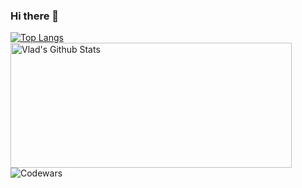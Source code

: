 ### Hi there 👋

[![Top Langs](https://github-readme-stats.vercel.app/api/top-langs/?username=svdfsdev)](https://github.com/anuraghazra/github-readme-stats)
<img width="450em" height="200em" align="left" alt="Vlad's Github Stats" src="https://github-readme-stats.vercel.app/api?username=svdfsdev&show_icons=true?count_private=true&theme=tokyonight">

![Codewars](https://www.codewars.com/users/svdfsdev/badges/large)
<!--
**svdfsdev/svdfsdev** is a ✨ _special_ ✨ repository because its `README.md` (this file) appears on your GitHub profile.

Here are some ideas to get you started:

- 🔭 I’m currently working on ...
- 🌱 I’m currently learning ...
- 👯 I’m looking to collaborate on ...
- 🤔 I’m looking for help with ...
- 💬 Ask me about ...
- 📫 How to reach me: ...
- 😄 Pronouns: ...
- ⚡ Fun fact: ...
-->

